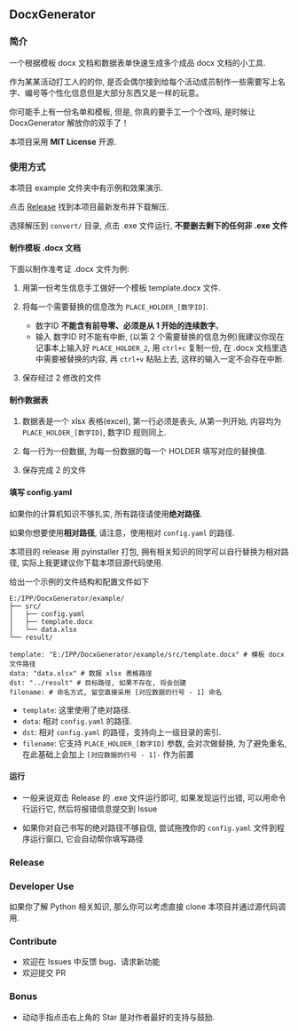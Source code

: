## DocxGenerator


### 简介

一个根据模板 docx 文档和数据表单快速生成多个成品 docx 文档的小工具.

作为某某活动打工人的的你, 是否会偶尔接到给每个活动成员制作一些需要写上名字、编号等个性化信息但是大部分东西又是一样的玩意。

你可能手上有一份名单和模板, 但是, 你真的要手工一个个改吗, 是时候让 DocxGenerator 解放你的双手了！

本项目采用 **MIT License** 开源.

### 使用方式

本项目 example 文件夹中有示例和效果演示.

点击 [Release](https://github.com/huan-yp/DocxGenerator/releases) 找到本项目最新发布并下载解压.

选择解压到 `convert/` 目录, 点击 .exe 文件运行, **不要删去剩下的任何非 .exe 文件**

#### 制作模板 .docx 文档

下面以制作准考证 .docx 文件为例:

1. 用第一份考生信息手工做好一个模板 template.docx 文件.

2. 将每一个需要替换的信息改为 `PLACE_HOLDER_[数字ID]`.
    - 数字ID **不能含有前导零、必须是从 1 开始的连续数字**。
    - 输入 数字ID 时不能有中断, (以第 2 个需要替换的信息为例)我建议你现在记事本上输入好 `PLACE_HOLDER_2`, 用 `ctrl+c` 复制一份, 在 .docx 文档里选中需要被替换的内容, 再 `ctrl+v` 粘贴上去, 这样的输入一定不会存在中断.

3. 保存经过 2 修改的文件 

#### 制作数据表

1. 数据表是一个 xlsx 表格(excel), 第一行必须是表头, 从第一列开始, 内容均为 `PLACE_HOLDER_[数字ID]`, 数字ID 规则同上.

2. 每一行为一份数据, 为每一份数据的每一个 HOLDER 填写对应的替换值.

3. 保存完成 2 的文件

#### 填写 config.yaml

如果你的计算机知识不够扎实, 所有路径请使用**绝对路径**.

如果你想要使用**相对路径**, 请注意，使用相对 `config.yaml` 的路径.

本项目的 release 用 pyinstaller 打包, 拥有相关知识的同学可以自行替换为相对路径, 实际上我更建议你下载本项目源代码使用.

给出一个示例的文件结构和配置文件如下

```
E:/IPP/DocxGenerator/example/
├── src/
│   ├── config.yaml
│   ├── template.docx
│   └── data.xlsx
└── result/
```

```
template: "E:/IPP/DocxGenerator/example/src/template.docx" # 模板 docx 文件路径
data: "data.xlsx" # 数据 xlsx 表格路径
dst: "../result" # 目标路径, 如果不存在, 将会创建
filename: # 命名方式, 留空直接采用 [对应数据的行号 - 1] 命名
```

- `template`: 这里使用了绝对路径.
- `data`: 相对 `config.yaml` 的路径.
- `dst`: 相对 `config.yaml` 的路径，支持向上一级目录的索引.
- `filename`: 它支持 `PLACE_HOLDER_[数字ID]` 参数, 会对次做替换, 为了避免重名, 在此基础上会加上 `[对应数据的行号 - 1]-` 作为前置

#### 运行

- 一般来说双击 Release 的 .exe 文件运行即可, 如果发现运行出错, 可以用命令行运行它, 然后将报错信息提交到 Issue

- 如果你对自己书写的绝对路径不够自信, 尝试拖拽你的 `config.yaml` 文件到程序运行窗口, 它会自动帮你填写路径

### Release


### Developer Use

如果你了解 Python 相关知识, 那么你可以考虑直接 clone 本项目并通过源代码调用.

### Contribute

- 欢迎在 Issues 中反馈 bug、请求新功能
- 欢迎提交 PR

### Bonus

- 动动手指点击右上角的 Star 是对作者最好的支持与鼓励.
